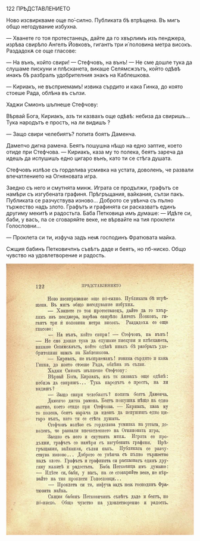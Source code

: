 ﻿122	ПРѢДСТАВЛЕНИЕТО

Ново изсвиркваме още по́-силно. Публиката бѣ втрѣщена. Въ мигъ общо негодувание избухна.

— Хванете го тоя протестанецъ, дайте да го хвърлимъ изъ пенджера, изрѣва свирѣпо Ангелъ Йовковъ, гигантъ три и́ половина метра високъ. Раздадохѫ се още гласове:

— На вънъ, който свири! — Стефчовъ, на вънъ! — Не сме дошле тука да слушаме пискуни и плѣсканета, викаше Селямсжзътъ, който одѣвѣ инакъ бѣ разбралъ удобрителния знакъ на Каблешкова.

— Кириакъ, не въсприемамъ! извика сърдито и кака Гинка, до която стоеше Рада, облѣна въ сълзи.

Хаджи Смионъ шъпнеше Стефчову:

Вѣрвай Бога, Кириакъ, азъ ти казвахъ още одѣвѣ: небиза да свиришъ... Тука народътъ е простъ, на ли видишъ ?

— Защо свири челебиятъ? попита боятъ Даменча.

Дамепчо дигна рамена. Беятъ пошушна нѣщо на едно заптие, което отиде при Стефчова. — Кириакъ, каза му то полека, беятъ зареча да идешъ да испушишъ едно цигаро вънъ, като ти се стѣга душата.

Стефчовъ излѣзе съ горделива усмивка на устата, доволенъ, че развали впечатлението на Огняновата игра.

Заедно съ него и смутнята минж. Играта се продължи, графътъ се намѣри съ изгубената графиня. Прѣгръщания, вайкания, сълзи пакъ. Публиката се разчуствува изново... Доброто се увѣнча съ пълно тържество надъ злото. Графътъ и графинята си расказватъ единъ другиму мекитѣ и радостьта. Баба Петковица имъ думаше: — Идѣте си, баби, у васъ, па се сговаряйте веке, не вѣрвайте на тия проклети Голословни...

— Проклета си ти, изфуча задъ неѭ господинъ Фратювата майка.

Сжщия бабинъ Петковичпнъ съвѣтъ даде и беятъ, но пб-ниско. Общо чувство на удовлетворение и радость.

![original](images/141.jpg)

